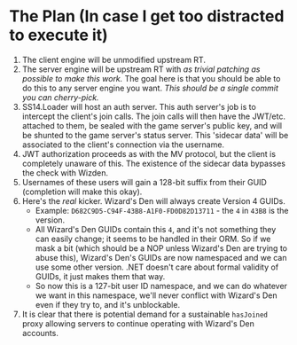 # The Plan (In case I get too distracted to execute it)

1. The client engine will be unmodified upstream RT.
2. The server engine will be upstream RT with _as trivial patching as possible to make this work._ The goal here is that you should be able to do this to any server engine you want. _This should be a single commit you can cherry-pick._
3. SS14.Loader will host an auth server. This auth server's job is to intercept the client's join calls. The join calls will then have the JWT/etc. attached to them, be sealed with the game server's public key, and will be shunted to the game server's status server. This 'sidecar data' will be associated to the client's connection via the username.
4. JWT authorization proceeds as with the MV protocol, but the client is completely unaware of this. The existence of the sidecar data bypasses the check with Wizden.
5. Usernames of these users will gain a 128-bit suffix from their GUID (completion will make this okay).
6. Here's the _real_ kicker. Wizard's Den will always create Version 4 GUIDs.
    * Example: `D682C9D5-C94F-43B8-A1F0-FD0D82D13711` - the `4` in `43B8` is the version.
    * All Wizard's Den GUIDs contain this `4`, and it's not something they can easily change; it seems to be handled in their ORM. So if we mask a bit (which should be a NOP unless Wizard's Den are trying to abuse this), Wizard's Den's GUIDs are now namespaced and we can use some other version. .NET doesn't care about formal validity of GUIDs, it just makes them that way.
    * So now this is a 127-bit user ID namespace, and we can do whatever we want in this namespace, we'll never conflict with Wizard's Den even if they try to, and it's unblockable.
7. It is clear that there is potential demand for a sustainable `hasJoined` proxy allowing servers to continue operating with Wizard's Den accounts.
